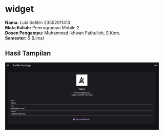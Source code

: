 # widget

**Nama:** Luki Solihin 23552011413  
**Mata Kuliah:** Pemrograman Mobile 2  
**Dosen Pengampu:** Muhammad Ikhwan Fathulloh, S.Kom.  
**Semester:** 5 (Lima)

## Hasil Tampilan

![Tampilan Aplikasi](Hasil_tugas_2.PNG)

